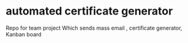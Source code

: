 # automated certificate generator
Repo for team project Which sends mass email , certificate generator, Kanban board
